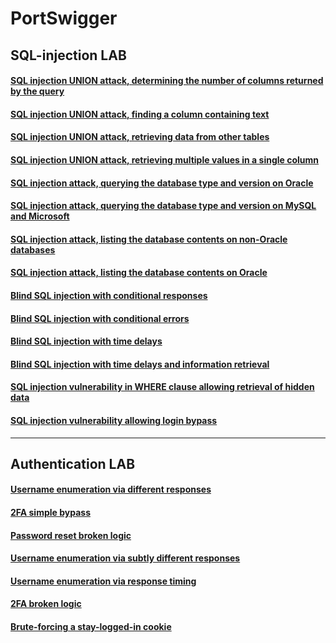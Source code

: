 # PortSwigger                                                                                                                          
## SQL-injection LAB
#### [SQL injection UNION attack, determining the number of columns returned by the query ](https://github.com/mohnad-0b/PortSwigge/blob/main/SQL_Injection/SQL_LAB_01.py)
#### [SQL injection UNION attack, finding a column containing text](https://github.com/mohnad-0b/PortSwigge/blob/main/SQL_Injection/SQL_LAB_02.py)
#### [SQL injection UNION attack, retrieving data from other tables](https://github.com/mohnad-0b/PortSwigge/blob/main/SQL_Injection/SQL_LAB_03.py)
#### [SQL injection UNION attack, retrieving multiple values in a single column](https://github.com/mohnad-0b/PortSwigge/blob/main/SQL_Injection/SQL_LAB_04.py)
#### [SQL injection attack, querying the database type and version on Oracle](https://github.com/mohnad-0b/PortSwigge/blob/main/SQL_Injection/SQL_LAB_05.py)
#### [SQL injection attack, querying the database type and version on MySQL and Microsoft](https://github.com/mohnad-0b/PortSwigge/blob/main/SQL_Injection/SQL_LAB_06.py)
#### [SQL injection attack, listing the database contents on non-Oracle databases](https://github.com/mohnad-0b/PortSwigge/blob/main/SQL_Injection/SQL_LAB_07.py)
#### [SQL injection attack, listing the database contents on Oracle](https://github.com/mohnad-0b/PortSwigge/blob/main/SQL_Injection/SQL_LAB_08.py)
#### [Blind SQL injection with conditional responses](https://github.com/mohnad-0b/PortSwigge/blob/main/SQL_Injection/SQL_LAB_09.py)
#### [Blind SQL injection with conditional errors](https://github.com/mohnad-0b/PortSwigge/blob/main/SQL_Injection/SQL_LAB_10.py)
#### [Blind SQL injection with time delays](https://github.com/mohnad-0b/PortSwigge/blob/main/SQL_Injection/SQL_LAB_11.py)
#### [Blind SQL injection with time delays and information retrieval](https://github.com/mohnad-0b/PortSwigge/blob/main/SQL_Injection/SQL_LAB_12.py)
#### [SQL injection vulnerability in WHERE clause allowing retrieval of hidden data](https://github.com/mohnad-0b/PortSwigge/blob/main/SQL_Injection/SQL_LAB_13.py)
#### [SQL injection vulnerability allowing login bypass](https://github.com/mohnad-0b/PortSwigge/blob/main/SQL_Injection/SQL_LAB_14.py)
---
## Authentication LAB
#### [Username enumeration via different responses ](https://github.com/mohnad-0b/PortSwigge/blob/main/Authentication/Auth_LAB_01.py)
#### [2FA simple bypass ](https://github.com/mohnad-0b/PortSwigge/blob/main/Authentication/Auth_LAB_02.py)
#### [Password reset broken logic](https://github.com/mohnad-0b/PortSwigge/blob/main/Authentication/Auth_LAB_03.py)
#### [Username enumeration via subtly different responses](https://github.com/mohnad-0b/PortSwigge/blob/main/Authentication/Auth_LAB_04.py)
#### [Username enumeration via response timing](https://github.com/mohnad-0b/PortSwigge/blob/main/Authentication/Auth_LAB_05.py)
#### [2FA broken logic ](https://github.com/mohnad-0b/PortSwigge/blob/main/Authentication/Auth_LAB_08.py)
#### [Brute-forcing a stay-logged-in cookie](https://github.com/mohnad-0b/PortSwigge/blob/main/Authentication/Auth_LAB_09.py)

